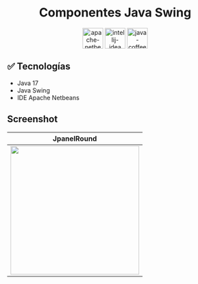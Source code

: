 <h1 align="center">Componentes Java Swing</h1>

<div align="center">
<img align="center" width="48" height="48" src="https://img.icons8.com/color/48/apache-netbeans.png" alt="apache-netbeans"/>
<img align="center" width="48" height="48" src="https://img.icons8.com/color/48/intellij-idea.png" alt="intellij-idea"/>
<img align="center" height="48" width="48" src="https://img.icons8.com/color/48/java-coffee-cup-logo--v2.png" alt="java-coffee-cup-logo--v2" />
</div>

## :white_check_mark: Tecnologías
- Java 17
- Java Swing
- IDE Apache Netbeans

## Screenshot
| JpanelRound  |   
| - |
|<img align="center" width=300 src="https://github.com/XGilmar/componentes-java-swing/assets/86094668/9f0eb882-9f54-4af4-aca1-57179a318a15"/>

